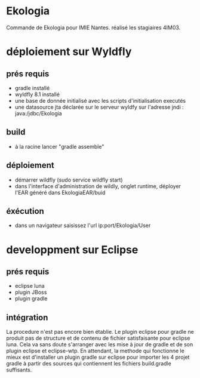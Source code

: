 Ekologia
========

Commande de Ekologia pour IMIE Nantes. réalisé les stagiaires 4IM03.

# déploiement sur Wyldfly
## prés requis
- gradle installé
- wyldfly 8.1 installé
- une base de donnée initialisé avec les scripts d'initialisation executés
- une datasource jta déclarée sur le serveur wyldfy sur l'adresse jndi : java:/jdbc/Ekologia

## build
- à la racine lancer "gradle assemble"

## déploiement
- démarrer wildfly (sudo service wildfly start)
- dans l'interface d'administration de wildly, onglet runtime, déployer l'EAR généré dans EkologiaEAR/buid

## éxécution
- dans un navigateur saisissez l'url ip:port/Ekologia/User

# developpment sur Eclipse
## prés requis
- eclipse luna
- plugin JBoss
- plugin gradle

## intégration
La procedure n'est pas encore bien établie. Le plugin eclipse pour gradle ne produit pas de structure et de contenu de fichier satisfaisante pour eclipse luna. Cela va sans doute s'arranger avec les mise à jour de gradle et de son plugin eclipse et eclipse-wtp. En attendant, la methode qui fonctionne le mieux est d'installer un plugin gradle sur eclipse pour importer les 4 projet gradle à partir des sources qui contiennent les fichiers build.gradle suffisants.

